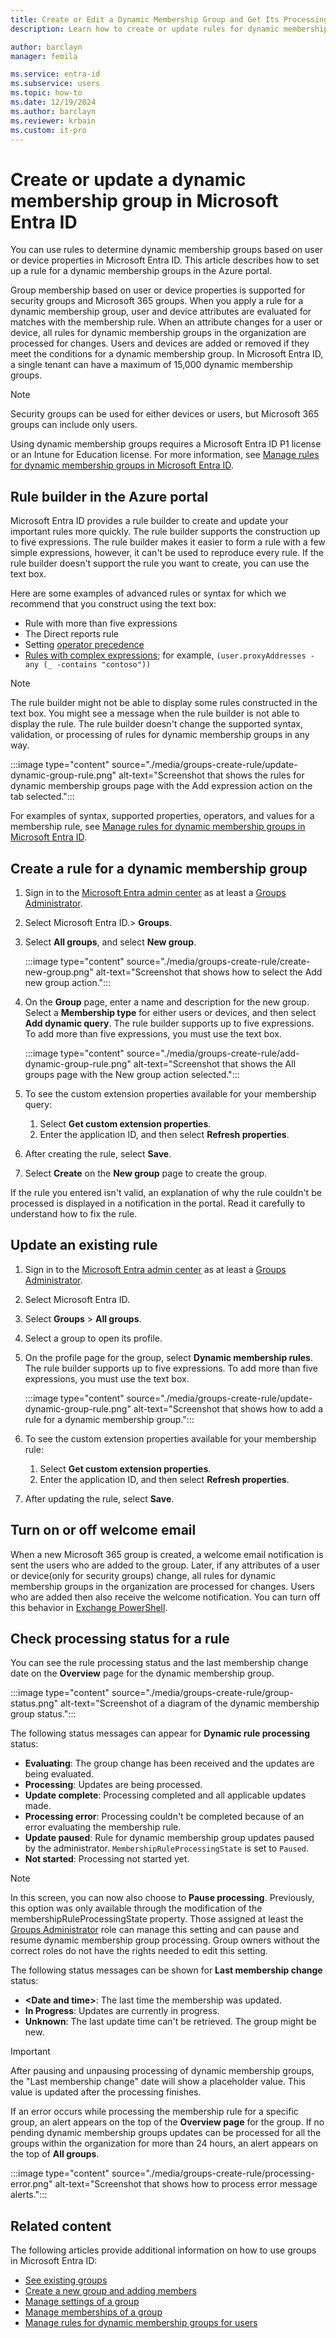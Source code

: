 ```yaml
---
title: Create or Edit a Dynamic Membership Group and Get Its Processing Status
description: Learn how to create or update rules for dynamic membership groups in the Azure portal and check their processing status.

author: barclayn
manager: femila

ms.service: entra-id
ms.subservice: users
ms.topic: how-to
ms.date: 12/19/2024
ms.author: barclayn
ms.reviewer: krbain
ms.custom: it-pro
---
```


# Create or update a dynamic membership group in Microsoft Entra ID

You can use rules to determine dynamic membership groups based on user or device properties in Microsoft Entra ID. This article describes how to set up a rule for a dynamic membership groups in the Azure portal.

Group membership based on user or device properties is supported for security groups and Microsoft 365 groups. When you apply a rule for a dynamic membership group, user and device attributes are evaluated for matches with the membership rule. When an attribute changes for a user or device, all rules for dynamic membership groups in the organization are processed for changes. Users and devices are added or removed if they meet the conditions for a dynamic membership group. In Microsoft Entra ID, a single tenant can have a maximum of 15,000 dynamic membership groups.

> [!NOTE]
> Security groups can be used for either devices or users, but Microsoft 365 groups can include only users.

Using dynamic membership groups requires a Microsoft Entra ID P1 license or an Intune for Education license. For more information, see [Manage rules for dynamic membership groups in Microsoft Entra ID](./groups-dynamic-membership.md).

## Rule builder in the Azure portal

Microsoft Entra ID provides a rule builder to create and update your important rules more quickly. The rule builder supports the construction up to five expressions. The rule builder makes it easier to form a rule with a few simple expressions, however, it can't be used to reproduce every rule. If the rule builder doesn't support the rule you want to create, you can use the text box.

Here are some examples of advanced rules or syntax for which we recommend that you construct using the text box:

- Rule with more than five expressions
- The Direct reports rule
- Setting [operator precedence](groups-dynamic-membership.md#operator-precedence)
- [Rules with complex expressions](groups-dynamic-membership.md#rules-with-complex-expressions); for example, `(user.proxyAddresses -any (_ -contains "contoso"))`

> [!NOTE]
> The rule builder might not be able to display some rules constructed in the text box. You might see a message when the rule builder is not able to display the rule. The rule builder doesn't change the supported syntax, validation, or processing of rules for dynamic membership groups in any way.

:::image type="content" source="./media/groups-create-rule/update-dynamic-group-rule.png" alt-text="Screenshot that shows the rules for dynamic membership groups page with the Add expression action on the tab selected.":::

For examples of syntax, supported properties, operators, and values for a membership rule, see [Manage rules for dynamic membership groups in Microsoft Entra ID](groups-dynamic-membership.md).

## Create a rule for a dynamic membership group

1. Sign in to the [Microsoft Entra admin center](https://entra.microsoft.com) as at least a [Groups Administrator](~/identity/role-based-access-control/permissions-reference.md#groups-administrator).
1. Select Microsoft Entra ID.> **Groups**.
1. Select **All groups**, and select **New group**.

   :::image type="content" source="./media/groups-create-rule/create-new-group.png" alt-text="Screenshot that shows how to select the Add new group action.":::

1. On the **Group** page, enter a name and description for the new group. Select a **Membership type** for either users or devices, and then select **Add dynamic query**. The rule builder supports up to five expressions. To add more than five expressions, you must use the text box.

   :::image type="content" source="./media/groups-create-rule/add-dynamic-group-rule.png" alt-text="Screenshot that shows the All groups page with the New group action selected.":::

1. To see the custom extension properties available for your membership query:
   1. Select **Get custom extension properties**.
   1. Enter the application ID, and then select **Refresh properties**.
1. After creating the rule, select **Save**.
1. Select **Create** on the **New group** page to create the group.

If the rule you entered isn't valid, an explanation of why the rule couldn't be processed is displayed in a notification in the portal. Read it carefully to understand how to fix the rule.

## Update an existing rule

1. Sign in to the [Microsoft Entra admin center](https://entra.microsoft.com) as at least a [Groups Administrator](~/identity/role-based-access-control/permissions-reference.md#groups-administrator).
1. Select Microsoft Entra ID.
1. Select **Groups** > **All groups**.
1. Select a group to open its profile.
1. On the profile page for the group, select **Dynamic membership rules**. The rule builder supports up to five expressions. To add more than five expressions, you must use the text box.

   :::image type="content" source="./media/groups-create-rule/update-dynamic-group-rule.png" alt-text="Screenshot that shows how to add a rule for a dynamic membership group.":::

1. To see the custom extension properties available for your membership rule:
   1. Select **Get custom extension properties**.
   1. Enter the application ID, and then select **Refresh properties**.
1. After updating the rule, select **Save**.

## Turn on or off welcome email

When a new Microsoft 365 group is created, a welcome email notification is sent the users who are added to the group. Later, if any attributes of a user or device(only for security groups) change, all rules for dynamic membership groups in the organization are processed for changes. Users who are added then also receive the welcome notification. You can turn off this behavior in [Exchange PowerShell](/powershell/module/exchange/set-unifiedgroup).

## Check processing status for a rule

You can see the rule processing status and the last membership change date on the **Overview** page for the dynamic membership group.
  
  :::image type="content" source="./media/groups-create-rule/group-status.png" alt-text="Screenshot of a diagram of the dynamic membership group status.":::

The following status messages can appear for **Dynamic rule processing** status:

- **Evaluating**: The group change has been received and the updates are being evaluated.
- **Processing**: Updates are being processed.
- **Update complete**: Processing completed and all applicable updates made.
- **Processing error**:  Processing couldn't be completed because of an error evaluating the membership rule.
- **Update paused**: Rule for dynamic membership group updates paused by the administrator. `MembershipRuleProcessingState` is set to `Paused`.
- **Not started**: Processing not started yet.

> [!NOTE]
> In this screen, you can now also choose to **Pause processing**. Previously, this option was only available through the modification of the membershipRuleProcessingState property. Those assigned at least the [Groups Administrator](/entra/identity/role-based-access-control/permissions-reference#groups-administrator) role can manage this setting and can pause and resume dynamic membership group processing. Group owners without the correct roles do not have the rights needed to edit this setting.

The following status messages can be shown for **Last membership change** status:

- **\<Date and time\>**: The last time the membership was updated.
- **In Progress**: Updates are currently in progress.
- **Unknown**: The last update time can't be retrieved. The group might be new.

> [!IMPORTANT]
> After pausing and unpausing processing of dynamic membership groups, the "Last membership change" date will show a placeholder value. This value is updated after the processing finishes.

If an error occurs while processing the membership rule for a specific group, an alert appears on the top of the **Overview page** for the group. If no pending dynamic membership groups updates can be processed for all the groups within the organization for more than 24 hours, an alert appears on the top of **All groups**.

:::image type="content" source="./media/groups-create-rule/processing-error.png" alt-text="Screenshot that shows how to process error message alerts.":::

## Related content

The following articles provide additional information on how to use groups in Microsoft Entra ID:

- [See existing groups](~/fundamentals/groups-view-azure-portal.md)
- [Create a new group and adding members](/entra/fundamentals/how-to-manage-groups)
- [Manage settings of a group](/entra/fundamentals/how-to-manage-groups)
- [Manage memberships of a group](/entra/fundamentals/how-to-manage-groups)
- [Manage rules for dynamic membership groups for users](groups-dynamic-membership.md)
